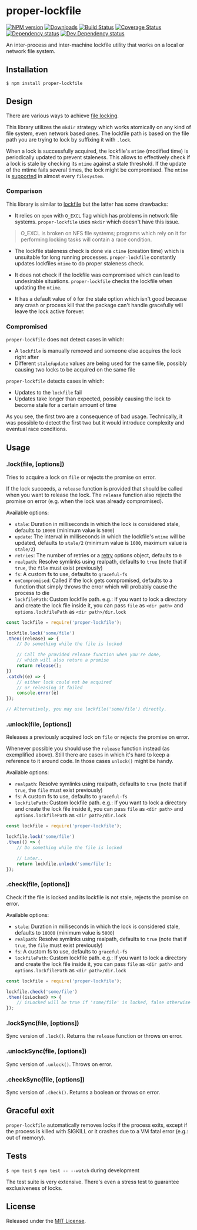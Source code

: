 # proper-lockfile

[![NPM version][npm-image]][npm-url] [![Downloads][downloads-image]][npm-url] [![Build Status][travis-image]][travis-url] [![Coverage Status][codecov-image]][codecov-url] [![Dependency status][david-dm-image]][david-dm-url] [![Dev Dependency status][david-dm-dev-image]][david-dm-dev-url]

[npm-url]:https://npmjs.org/package/proper-lockfile
[downloads-image]:https://img.shields.io/npm/dm/proper-lockfile.svg
[npm-image]:https://img.shields.io/npm/v/proper-lockfile.svg
[travis-url]:https://travis-ci.org/moxystudio/node-proper-lockfile
[travis-image]:https://img.shields.io/travis/moxystudio/node-proper-lockfile/master.svg
[codecov-url]:https://codecov.io/gh/moxystudio/node-proper-lockfile
[codecov-image]:https://img.shields.io/codecov/c/github/moxystudio/node-proper-lockfile/master.svg
[david-dm-url]:https://david-dm.org/moxystudio/node-proper-lockfile
[david-dm-image]:https://img.shields.io/david/moxystudio/node-proper-lockfile.svg
[david-dm-dev-url]:https://david-dm.org/moxystudio/node-proper-lockfile?type=dev
[david-dm-dev-image]:https://img.shields.io/david/dev/moxystudio/node-proper-lockfile.svg

An inter-process and inter-machine lockfile utility that works on a local or network file system.


## Installation

`$ npm install proper-lockfile`


## Design

There are various ways to achieve [file locking](http://en.wikipedia.org/wiki/File_locking).

This library utilizes the `mkdir` strategy which works atomically on any kind of file system, even network based ones.
The lockfile path is based on the file path you are trying to lock by suffixing it with `.lock`.

When a lock is successfully acquired, the lockfile's `mtime` (modified time) is periodically updated to prevent staleness. This allows to effectively check if a lock is stale by checking its `mtime` against a stale threshold. If the update of the mtime fails several times, the lock might be compromised. The `mtime` is [supported](http://en.wikipedia.org/wiki/Comparison_of_file_systems) in almost every `filesystem`.


### Comparison

This library is similar to [lockfile](https://github.com/isaacs/lockfile) but the latter has some drawbacks:

- It relies on `open` with `O_EXCL` flag which has problems in network file systems. `proper-lockfile` uses `mkdir` which doesn't have this issue.

> O_EXCL is broken on NFS file systems; programs which rely on it for performing locking tasks will contain a race condition.

- The lockfile staleness check is done via `ctime` (creation time) which is unsuitable for long running processes. `proper-lockfile` constantly updates lockfiles `mtime` to do proper staleness check.

- It does not check if the lockfile was compromised which can lead to undesirable situations. `proper-lockfile` checks the lockfile when updating the `mtime`.

- It has a default value of `0` for the stale option which isn't good because any crash or process kill that the package can't handle gracefully will leave the lock active forever.


### Compromised

`proper-lockfile` does not detect cases in which:

- A `lockfile` is manually removed and someone else acquires the lock right after
- Different `stale`/`update` values are being used for the same file, possibly causing two locks to be acquired on the same file

`proper-lockfile` detects cases in which:

- Updates to the `lockfile` fail
- Updates take longer than expected, possibly causing the lock to become stale for a certain amount of time


As you see, the first two are a consequence of bad usage. Technically, it was possible to detect the first two but it would introduce complexity and eventual race conditions.


## Usage

### .lock(file, [options])

Tries to acquire a lock on `file` or rejects the promise on error.

If the lock succeeds, a `release` function is provided that should be called when you want to release the lock. The `release` function also rejects the promise on error (e.g. when the lock was already compromised).

Available options:

- `stale`: Duration in milliseconds in which the lock is considered stale, defaults to `10000` (minimum value is `5000`)
- `update`: The interval in milliseconds in which the lockfile's `mtime` will be updated, defaults to `stale/2` (minimum value is `1000`, maximum value is `stale/2`)
- `retries`: The number of retries or a [retry](https://www.npmjs.org/package/retry) options object, defaults to `0`
- `realpath`: Resolve symlinks using realpath, defaults to `true` (note that if `true`, the `file` must exist previously)
- `fs`: A custom fs to use, defaults to `graceful-fs`
- `onCompromised`: Called if the lock gets compromised, defaults to a function that simply throws the error which will probably cause the process to die
- `lockfilePath`: Custom lockfile path. e.g.: If you want to lock a directory and create the lock file inside it, you can pass `file` as `<dir path>` and `options.lockfilePath` as `<dir path>/dir.lock`


```js
const lockfile = require('proper-lockfile');

lockfile.lock('some/file')
.then((release) => {
    // Do something while the file is locked

    // Call the provided release function when you're done,
    // which will also return a promise
    return release();
})
.catch((e) => {
    // either lock could not be acquired
    // or releasing it failed
    console.error(e)
});

// Alternatively, you may use lockfile('some/file') directly.
```


### .unlock(file, [options])

Releases a previously acquired lock on `file` or rejects the promise on error.

Whenever possible you should use the `release` function instead (as exemplified above). Still there are cases in which it's hard to keep a reference to it around code. In those cases `unlock()` might be handy.

Available options:

- `realpath`: Resolve symlinks using realpath, defaults to `true` (note that if `true`, the `file` must exist previously)
- `fs`: A custom fs to use, defaults to `graceful-fs`
- `lockfilePath`: Custom lockfile path. e.g.: If you want to lock a directory and create the lock file inside it, you can pass `file` as `<dir path>` and `options.lockfilePath` as `<dir path>/dir.lock`


```js
const lockfile = require('proper-lockfile');

lockfile.lock('some/file')
.then(() => {
    // Do something while the file is locked

    // Later..
    return lockfile.unlock('some/file');
});
```

### .check(file, [options])

Check if the file is locked and its lockfile is not stale, rejects the promise on error.

Available options:

- `stale`: Duration in milliseconds in which the lock is considered stale, defaults to `10000` (minimum value is `5000`)
- `realpath`: Resolve symlinks using realpath, defaults to `true` (note that if `true`, the `file` must exist previously)
- `fs`: A custom fs to use, defaults to `graceful-fs`
- `lockfilePath`: Custom lockfile path. e.g.: If you want to lock a directory and create the lock file inside it, you can pass `file` as `<dir path>` and `options.lockfilePath` as `<dir path>/dir.lock`


```js
const lockfile = require('proper-lockfile');

lockfile.check('some/file')
.then((isLocked) => {
    // isLocked will be true if 'some/file' is locked, false otherwise
});
```

### .lockSync(file, [options])

Sync version of `.lock()`.
Returns the `release` function or throws on error.

### .unlockSync(file, [options])

Sync version of `.unlock()`.
Throws on error.

### .checkSync(file, [options])

Sync version of `.check()`.
Returns a boolean or throws on error.


## Graceful exit

`proper-lockfile` automatically removes locks if the process exits, except if the process is killed with SIGKILL or it crashes due to a VM fatal error (e.g.: out of memory).


## Tests

`$ npm test`
`$ npm test -- --watch` during development

The test suite is very extensive. There's even a stress test to guarantee exclusiveness of locks.


## License

Released under the [MIT License](https://www.opensource.org/licenses/mit-license.php).
